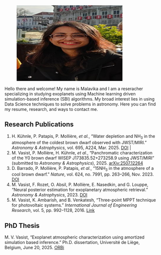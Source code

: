 
<figure>
  <img src="/assets/images/Me.jpeg" alt="Me" width="350" height="250">
  <figcaption></figcaption>
</figure>


Hello there and welcome! My name is Malavika and I am a reseracher specializing in studying exoplanets using Machine learning driven simulation-based inference (SBI) algorithms. My broad interest lies in using Data Science techniques to solve problems in astronomy. Here you can find my resume, research, and ways to contact me.

<h2>Research Publications</h2>

<ol>
  <li>
    H. Kühnle, P. Patapis, P. Mollière, <i>et al.</i>, 
    “Water depletion and NH<sub>3</sub> in the atmosphere of the coldest brown dwarf observed with JWST/MIRI.” 
    <i>Astronomy &amp; Astrophysics</i>, vol. 695, A224, Mar. 2025. 
    <a href="https://doi.org/10.1051/0004-6361/202452547" target="_blank">DOI</a> | 
  </li>

  <li>
    M. Vasist, P. Mollière, H. Kühnle, <i>et al.</i>, 
    “Panchromatic characterization of the Y0 brown dwarf WISEP J173835.52+273258.9 using JWST/MIRI” 
    (submitted to <i>Astronomy &amp; Astrophysics</i>), 2025. 
    <a href="https://arxiv.org/abs/2507.12264" target="_blank">arXiv:2507.12264</a>
  </li>

  <li>
    D. Barrado, P. Mollière, P. Patapis, <i>et al.</i>, 
    “15NH<sub>3</sub> in the atmosphere of a cool brown dwarf.” 
    <i>Nature</i>, vol. 624, no. 7991, pp. 263–266, Nov. 2023. 
    <a href="https://doi.org/10.1038/s41586-023-06813-y" target="_blank">DOI</a>
  </li>

  <li>
    M. Vasist, F. Rozet, O. Absil, P. Mollière, E. Nasedkin, and G. Louppe, 
    “Neural posterior estimation for exoplanetary atmospheric retrieval.” 
    <i>Astronomy &amp; Astrophysics</i>, 2023. 
    <a href="https://doi.org/10.1051/0004-6361/202245263" target="_blank">DOI</a>
  </li>

  <li>
    M. Vasist, K. Ambarish, and B. Venkatesh, 
    “Three-point MPPT technique for photovoltaic systems.” 
    <i>International Journal of Engineering Research</i>, vol. 5, pp. 992–1128, 2016. 
    <a href="https://www.academia.edu/27200545/Three-Point_MPPT_technique_for_photovoltaic_systems" target="_blank">Link</a>
  </li>
</ol>

<h2>PhD Thesis</h2>

<p>
  M. V. Vasist, 
  “Exoplanet atmospheric characterization using amortized simulation based inference.” 
  Ph.D. dissertation, Université de Liège, Belgium, June 20, 2025. 
  <a href="https://orbi.uliege.be/handle/2268/331545" target="_blank">ORBi</a>
</p>
